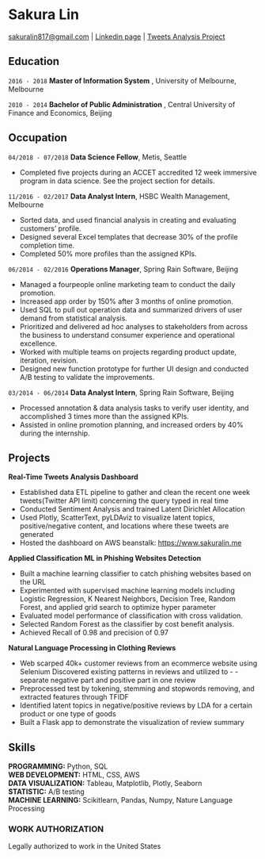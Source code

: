 # Sakura Lin

<div id="webaddress">
<a href="sakuralin817@gmail.com">sakuralin817@gmail.com</a>
| <a href="http://https://www.linkedin.com/in/sakuralin/">Linkedin page</a>
| <a href="http://https://www.sakuralin.me">Tweets Analysis Project</a>
</div>

## Education

`2016 - 2018`
__Master of Information System__
, University of Melbourne, Melbourne


`2010 - 2014`
__Bachelor of Public Administration__
, Central University of Finance and Economics, Beijing

## Occupation

`04/2018 - 07/2018`
__Data Science Fellow__, Metis, Seattle
- Completed five projects during an ACCET accredited 12 week immersive program in data science. See the project section for details.

`11/2016 - 02/2017`
__Data Analyst Intern__, HSBC Wealth Management, Melbourne
- Sorted data, and used financial analysis in creating and evaluating customers’ profile. 
- Designed several Excel templates that decrease 30% of the profile completion time. 
- Completed 50% more profiles than the assigned KPIs.

`06/2014 - 02/2016`
__Operations Manager__, Spring Rain Software, Beijing
- Managed a four­people online marketing team to conduct the daily promotion. 
- Increased app order by 150% after 3 months of online promotion.
- Used SQL to pull out operation data and summarized drivers of user demand from statistical analysis.
- Prioritized and delivered ad hoc analyses to stakeholders from across the business to understand consumer experience and operational excellence.
- Worked with multiple teams on projects regarding product update, iteration, revision. 
- Designed new function prototype for further UI design and conducted A/B testing to validate the improvements.

`03/2014 - 06/2014`
__Data Analyst Intern__, Spring Rain Software, Beijing
- Processed annotation & data analysis tasks to verify user identity, and accomplished 3 times more than the assigned KPIs.
- Assisted in online promotion planning, and increased orders by 40% during the internship.

## Projects

__Real-Time Tweets Analysis Dashboard__
- Established data ETL pipeline to gather and clean the recent one week tweets(Twitter API limit) concerning the query typed in real time
- Conducted Sentiment Analysis and trained Latent Dirichlet Allocation
- Used Plotly, ScatterText, pyLDAviz to visualize latent topics, positive/negative content, and locations where these tweets are generated
- Hosted the dashboard on AWS beanstalk: <a href="http://https://www.sakuralin.me">https://www.sakuralin.me</a>

__Applied Classification ML in Phishing Websites Detection__
- Built a machine learning classifier to catch phishing websites based on the URL 
- Experimented with supervised machine learning models including Logistic Regression, K Nearest Neighbors, Decision Tree, Random Forest, and applied grid search to optimize hyper parameter
- Evaluated model performance of classification with cross validation. 
- Selected Random Forest as the classifier by cost benefit analysis.
- Achieved Recall of 0.98 and precision of 0.97

__Natural Language Processing in Clothing Reviews__
- Web scarped 40k+ customer reviews from an e­commerce website using Selenium Discovered existing patterns in reviews and utilized to - - separate negative part and positive part in one review
- Preprocessed test by tokening, stemming and stop­words removing, and extracted features through TF­IDF
- Identified latent topics in negative/positive reviews by LDA for a certain product or one type of goods
- Built a Flask app to demonstrate the visualization of review summary

## Skills

__PROGRAMMING:__ Python, SQL <br/>
__WEB DEVELOPMENT:__ HTML, CSS, AWS <br/>
__DATA VISUALIZATION:__ Tableau, Matplotlib, Plotly, Seaborn <br/>
__STATISTIC:__ A/B testing <br/>
__MACHINE LEARNING:__ Scikit­learn, Pandas, Numpy, Nature Language Processing <br/>

### WORK AUTHORIZATION

Legally authorized to work in the United States







